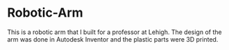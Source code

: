 # Robotic-Arm
This is a robotic arm that I built for a professor at Lehigh. The design of the arm was done in Autodesk Inventor and the plastic parts were 3D printed.
